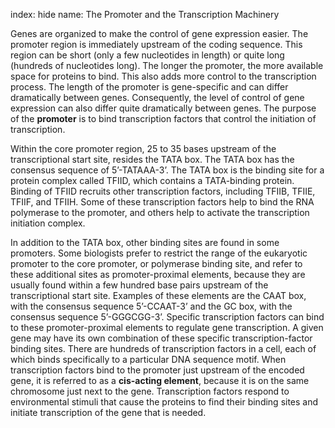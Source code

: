 index: hide
name: The Promoter and the Transcription Machinery

Genes are organized to make the control of gene expression easier. The promoter region is immediately upstream of the coding sequence. This region can be short (only a few nucleotides in length) or quite long (hundreds of nucleotides long). The longer the promoter, the more available space for proteins to bind. This also adds more control to the transcription process. The length of the promoter is gene-specific and can differ dramatically between genes. Consequently, the level of control of gene expression can also differ quite dramatically between genes. The purpose of the  **promoter** is to bind transcription factors that control the initiation of transcription.

Within the core promoter region, 25 to 35 bases upstream of the transcriptional start site, resides the TATA box. The TATA box has the consensus sequence of 5’-TATAAA-3’. The TATA box is the binding site for a protein complex called TFIID, which contains a TATA-binding protein. Binding of TFIID recruits other transcription factors, including TFIIB, TFIIE, TFIIF, and TFIIH. Some of these transcription factors help to bind the RNA polymerase to the promoter, and others help to activate the transcription initiation complex.

In addition to the TATA box, other binding sites are found in some promoters. Some biologists prefer to restrict the range of the eukaryotic promoter to the core promoter, or polymerase binding site, and refer to these additional sites as promoter-proximal elements, because they are usually found within a few hundred base pairs upstream of the transcriptional start site. Examples of these elements are the CAAT box, with the consensus sequence 5’-CCAAT-3’ and the GC box, with the consensus sequence 5’-GGGCGG-3’. Specific transcription factors can bind to these promoter-proximal elements to regulate gene transcription. A given gene may have its own combination of these specific transcription-factor binding sites. There are hundreds of transcription factors in a cell, each of which binds specifically to a particular DNA sequence motif. When transcription factors bind to the promoter just upstream of the encoded gene, it is referred to as a  **cis-acting element**, because it is on the same chromosome just next to the gene. Transcription factors respond to environmental stimuli that cause the proteins to find their binding sites and initiate transcription of the gene that is needed.
